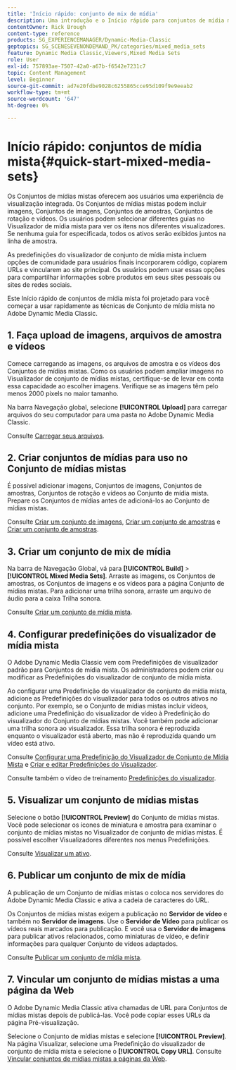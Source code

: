 ```yaml
---
title: 'Início rápido: conjunto de mix de mídia'
description: Uma introdução e o Início rápido para conjuntos de mídia mista para ajudar você a começar a usar o Adobe Dynamic Media Classic rapidamente.
contentOwner: Rick Brough
content-type: reference
products: SG_EXPERIENCEMANAGER/Dynamic-Media-Classic
geptopics: SG_SCENESEVENONDEMAND_PK/categories/mixed_media_sets
feature: Dynamic Media Classic,Viewers,Mixed Media Sets
role: User
exl-id: 757893ae-7507-42a0-a67b-f6542e7231c7
topic: Content Management
level: Beginner
source-git-commit: ad7e20fdbe9028c6255865cce95d109f9e9eeab2
workflow-type: tm+mt
source-wordcount: '647'
ht-degree: 0%

---
```


# Início rápido: conjuntos de mídia mista{#quick-start-mixed-media-sets}

Os Conjuntos de mídias mistas oferecem aos usuários uma experiência de visualização integrada. Os Conjuntos de mídias mistas podem incluir imagens, Conjuntos de imagens, Conjuntos de amostras, Conjuntos de rotação e vídeos. Os usuários podem selecionar diferentes guias no Visualizador de mídia mista para ver os itens nos diferentes visualizadores. Se nenhuma guia for especificada, todos os ativos serão exibidos juntos na linha de amostra.

As predefinições do visualizador de conjunto de mídia mista incluem opções de comunidade para usuários finais incorporarem código, copiarem URLs e vincularem ao site principal. Os usuários podem usar essas opções para compartilhar informações sobre produtos em seus sites pessoais ou sites de redes sociais.

Este Início rápido de conjuntos de mídia mista foi projetado para você começar a usar rapidamente as técnicas de Conjunto de mídia mista no Adobe Dynamic Media Classic.

## &#x200B;1. Faça upload de imagens, arquivos de amostra e vídeos

Comece carregando as imagens, os arquivos de amostra e os vídeos dos Conjuntos de mídias mistas. Como os usuários podem ampliar imagens no Visualizador de conjunto de mídias mistas, certifique-se de levar em conta essa capacidade ao escolher imagens. Verifique se as imagens têm pelo menos 2000 pixels no maior tamanho.

Na barra Navegação global, selecione **[!UICONTROL Upload]** para carregar arquivos do seu computador para uma pasta no Adobe Dynamic Media Classic.

Consulte [Carregar seus arquivos](uploading-files.md#uploading-your-files).

## &#x200B;2. Criar conjuntos de mídias para uso no Conjunto de mídias mistas

É possível adicionar imagens, Conjuntos de imagens, Conjuntos de amostras, Conjuntos de rotação e vídeos ao Conjunto de mídia mista. Prepare os Conjuntos de mídias antes de adicioná-los ao Conjunto de mídias mistas.

Consulte [Criar um conjunto de imagens](creating-image-set.md#creating-an-image-set), [Criar um conjunto de amostras](creating-swatch-set.md#creating-a-swatch-set) e [Criar um conjunto de amostras](creating-spin-set.md#creating-a-spin-set).

## &#x200B;3. Criar um conjunto de mix de mídia

Na barra de Navegação Global, vá para **[!UICONTROL Build]** > **[!UICONTROL Mixed Media Sets]**. Arraste as imagens, os Conjuntos de amostras, os Conjuntos de imagens e os vídeos para a página Conjunto de mídias mistas. Para adicionar uma trilha sonora, arraste um arquivo de áudio para a caixa Trilha sonora.

Consulte [Criar um conjunto de mídia mista](creating-mixed-media-set.md#creating-a-mixed-media-set).

## &#x200B;4. Configurar predefinições do visualizador de mídia mista

O Adobe Dynamic Media Classic vem com Predefinições de visualizador padrão para Conjuntos de mídia mista. Os administradores podem criar ou modificar as Predefinições do visualizador de conjunto de mídia mista.

Ao configurar uma Predefinição do visualizador de conjunto de mídia mista, adicione as Predefinições do visualizador para todos os outros ativos no conjunto. Por exemplo, se o Conjunto de mídias mistas incluir vídeos, adicione uma Predefinição do visualizador de vídeo à Predefinição do visualizador do Conjunto de mídias mistas. Você também pode adicionar uma trilha sonora ao visualizador. Essa trilha sonora é reproduzida enquanto o visualizador está aberto, mas não é reproduzida quando um vídeo está ativo.

Consulte [Configurar uma Predefinição do Visualizador de Conjunto de Mídia Mista](setting-mixed-media-set-viewer.md#setting-up-a-mixed-media-set-viewer-preset) e [Criar e editar Predefinições do Visualizador](application-setup.md#adding-and-editing-viewer-presets).

Consulte também o vídeo de treinamento [Predefinições do visualizador](https://s7d5.scene7.com/s7viewers/html5/VideoViewer.html?videoserverurl=https://s7d5.scene7.com/is/content/&emailurl=https://s7d5.scene7.com/s7/emailFriend&serverUrl=https://s7d5.scene7.com/is/image/&config=Scene7SharedAssets/Universal_HTML5_Video&contenturl=https://s7d5.scene7.com/skins/&asset=S7tutorials/550_viewer-presets_converted%20renamed_Done-AVS).

## &#x200B;5. Visualizar um conjunto de mídias mistas

Selecione o botão **[!UICONTROL Preview]** do Conjunto de mídias mistas. Você pode selecionar os ícones de miniatura e amostra para examinar o conjunto de mídias mistas no Visualizador de conjunto de mídias mistas. É possível escolher Visualizadores diferentes nos menus Predefinições.

Consulte [Visualizar um ativo](previewing-asset.md#previewing-an-asset).

## &#x200B;6. Publicar um conjunto de mix de mídia

A publicação de um Conjunto de mídias mistas o coloca nos servidores do Adobe Dynamic Media Classic e ativa a cadeia de caracteres do URL.

Os Conjuntos de mídias mistas exigem a publicação no **Servidor de vídeo** e também no **Servidor de imagens**. Use o **Servidor de Vídeo** para publicar os vídeos reais marcados para publicação. E você usa o **Servidor de imagens** para publicar ativos relacionados, como miniaturas de vídeo, e definir informações para qualquer Conjunto de vídeos adaptados.

Consulte [Publicar um conjunto de mídia mista](publishing-mixed-media-set.md#publishing-a-mixed-media-set).

## &#x200B;7. Vincular um conjunto de mídias mistas a uma página da Web

O Adobe Dynamic Media Classic ativa chamadas de URL para Conjuntos de mídias mistas depois de publicá-las. Você pode copiar esses URLs da página Pré-visualização.

Selecione o Conjunto de mídias mistas e selecione **[!UICONTROL Preview]**. Na página Visualizar, selecione uma Predefinição do visualizador de conjunto de mídia mista e selecione o **[!UICONTROL Copy URL]**. Consulte [Vincular conjuntos de mídias mistas a páginas da Web](linking-mixed-media-set-web.md#linking-a-mixed-media-set-to-a-web-page).
